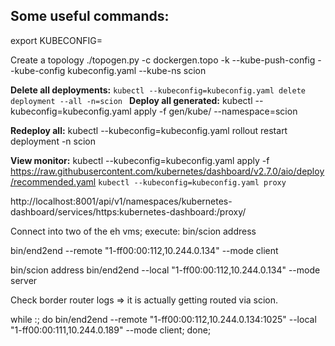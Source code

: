 ## Some useful commands:
export KUBECONFIG=

Create a topology
 ./topogen.py -c dockergen.topo -k --kube-push-config --kube-config kubeconfig.yaml --kube-ns scion

**Delete all deployments:**
`kubectl --kubeconfig=kubeconfig.yaml delete deployment --all -n=scion
`
**Deploy all generated:**
kubectl --kubeconfig=kubeconfig.yaml apply -f gen/kube/ --namespace=scion

**Redeploy all:**
kubectl --kubeconfig=kubeconfig.yaml rollout restart deployment -n scion

**View monitor:**
kubectl --kubeconfig=kubeconfig.yaml  apply -f https://raw.githubusercontent.com/kubernetes/dashboard/v2.7.0/aio/deploy/recommended.yaml
```kubectl --kubeconfig=kubeconfig.yaml proxy```

http://localhost:8001/api/v1/namespaces/kubernetes-dashboard/services/https:kubernetes-dashboard:/proxy/



Connect into two of the eh vms;
execute:
bin/scion address

bin/end2end --remote "1-ff00:00:112,10.244.0.134" --mode client

bin/scion address
bin/end2end --local "1-ff00:00:112,10.244.0.134" --mode server


Check border router logs => it is actually getting routed via scion.

while :; do bin/end2end --remote "1-ff00:00:112,10.244.0.134:1025" --local "1-ff00:00:111,10.244.0.189" --mode client; done;


